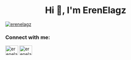 <h1 align="center">Hi 👋, I'm ErenElagz</h1>
<p align="left"> <a href="https://twitter.com/erenelagz" target="blank"><img src="https://img.shields.io/twitter/follow/erenelagz?logo=twitter&style=for-the-badge" alt="erenelagz" /></a> </p>

<h3 align="left">Connect with me:</h3>
<p align="left">
<a href="https://twitter.com/erenelagz" target="blank"><img align="center" src="https://raw.githubusercontent.com/rahuldkjain/github-profile-readme-generator/master/src/images/icons/Social/twitter.svg" alt="erenelagz" height="30" width="40" /></a>
<a href="https://instagram.com/erenelagz" target="blank"><img align="center" src="https://raw.githubusercontent.com/rahuldkjain/github-profile-readme-generator/master/src/images/icons/Social/instagram.svg" alt="erenelagz" height="30" width="40" /></a>
</p>
